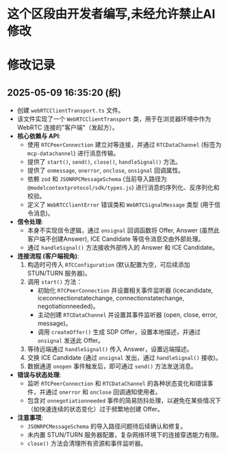 # 这个区段由开发者编写,未经允许禁止AI修改

# 修改记录
## 2025-05-09 16:35:20 (织)
- 创建 `webRTCClientTransport.ts` 文件。
- 该文件实现了一个 `WebRTCClientTransport` 类，用于在浏览器环境中作为 WebRTC 连接的"客户端"（发起方）。
- **核心依赖与 API**:
    - 使用 `RTCPeerConnection` 建立对等连接，并通过 `RTCDataChannel` (标签为 `mcp-datachannel`) 进行消息传输。
    - 提供了 `start()`, `send()`, `close()`, `handleSignal()` 方法。
    - 提供了 `onmessage`, `onerror`, `onclose`, `onsignal` 回调属性。
    - 依赖 `zod` 和 `JSONRPCMessageSchema` (当前导入路径为 `@modelcontextprotocol/sdk/types.js`) 进行消息的序列化、反序列化和校验。
    - 定义了 `WebRTCClientError` 错误类和 `WebRTCSignalMessage` 类型 (用于信令消息)。
- **信令处理**:
    - 本身不实现信令逻辑，通过 `onsignal` 回调函数将 Offer, Answer (虽然此客户端不创建Answer), ICE Candidate 等信令消息交由外部处理。
    - 通过 `handleSignal()` 方法接收外部传入的 Answer 和 ICE Candidate。
- **连接流程 (客户端视角)**:
    1. 构造时可传入 `RTCConfiguration` (默认配置为空，可后续添加 STUN/TURN 服务器)。
    2. 调用 `start()` 方法：
        - 初始化 `RTCPeerConnection` 并设置相关事件监听器 (icecandidate, iceconnectionstatechange, connectionstatechange, negotiationneeded)。
        - 主动创建 `RTCDataChannel` 并设置其事件监听器 (open, close, error, message)。
        - 调用 `createOffer()` 生成 SDP Offer，设置本地描述，并通过 `onsignal` 发送此 Offer。
    3. 等待远端通过 `handleSignal()` 传入 Answer，设置远端描述。
    4. 交换 ICE Candidate (通过 `onsignal` 发出，通过 `handleSignal()` 接收)。
    5. 数据通道 `onopen` 事件触发后，即可通过 `send()` 方法发送消息。
- **错误与状态处理**:
    - 监听 `RTCPeerConnection` 和 `RTCDataChannel` 的各种状态变化和错误事件，并通过 `onerror` 和 `onclose` 回调通知使用者。
    - 包含对 `onnegotiationneeded` 事件的简易防抖处理，以避免在某些情况下（如快速连续的状态变化）过于频繁地创建 Offer。
- **注意事项**:
    - `JSONRPCMessageSchema` 的导入路径问题待后续确认和修复。
    - 未内置 STUN/TURN 服务器配置，复杂网络环境下的连接穿透能力有限。
    - `close()` 方法会清理所有资源和事件监听器。 